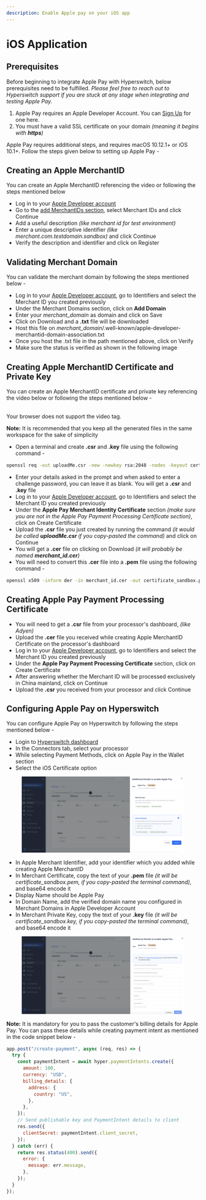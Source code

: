 ```yaml
---
description: Enable Apple pay on your iOS app
---
```


# iOS Application

## **Prerequisites**

Before beginning to integrate Apple Pay with Hyperswitch, below prerequisites need to be fulfilled. _Please feel free to reach out to Hyperswitch support if you are stuck at any stage when integrating and testing Apple Pay._

1. Apple Pay requires an Apple Developer Account. You can [Sign Up](https://developer.apple.com/programs/enroll/) for one here.
2. You must have a valid SSL certificate on your domain _(meaning it begins with **https**)_

Apple Pay requires additional steps, and requires macOS 10.12.1+ or iOS 10.1+. Follow the steps given below to setting up Apple Pay -

## **Creating an Apple MerchantID**

You can create an Apple MerchantID referencing the video or following the steps mentioned below&#x20;

* Log in to your [Apple Developer account](https://developer.apple.com/account/resources/certificates/list)
* Go to the [add MerchantIDs section](https://developer.apple.com/account/resources/identifiers/add/merchant), select Merchant IDs and click Continue
* Add a useful description _(like merchant id for test environment)_
* Enter a unique descriptive identifier _(like merchant.com.testdomain.sandbox)_ and click Continue
* Verify the description and identifier and click on Register

## **Validating Merchant Domain**

You can validate the merchant domain by following the steps mentioned below -

* Log in to your [Apple Developer account](https://developer.apple.com/account/resources/certificates/list), go to Identifiers and select the Merchant ID you created previously
* Under the Merchant Domains section, click on **Add Domain**
* Enter your _merchant\_domain_ as domain and click on Save
* Click on Download and a **.txt** file will be downloaded
* Host this file on _merchant\_domain_/.well-known/apple-developer-merchantid-domain-association.txt
* Once you host the .txt file in the path mentioned above, click on Verify
* Make sure the status is verified as shown in the following image

## **Creating Apple MerchantID Certificate and Private Key**

You can create an Apple MerchantID certificate and private key referencing the video below or following the steps mentioned below -

\
Your browser does not support the video tag.

**Note:** It is recommended that you keep all the generated files in the same workspace for the sake of simplicity

* Open a terminal and create **.csr** and **.key** file using the following command -

```cmd
openssl req -out uploadMe.csr -new -newkey rsa:2048 -nodes -keyout certificate_sandbox.key
```

* Enter your details asked in the prompt and when asked to enter a challenge password, you can leave it as blank. You will get a **.csr** and **.key** file
* Log in to your [Apple Developer account](https://developer.apple.com/account/resources/certificates/list), go to Identifiers and select the Merchant ID you created previously
* Under the **Apple Pay Merchant Identity Certificate** section _(make sure you are not in the Apple Pay Payment Processing Certificate section)_, click on Create Certificate
* Upload the **.csr** file you just created by running the command _(it would be called **uploadMe.csr** if you copy-pasted the command)_ and click on Continue
* You will get a **.cer** file on clicking on Download _(it will probably be named **merchant\_id.cer**)_
* You will need to convert this **.cer** file into a **.pem** file using the following command -

```cmd
openssl x509 -inform der -in merchant_id.cer -out certificate_sandbox.pem
```

## **Creating Apple Pay Payment Processing Certificate**

* You will need to get a **.csr** file from your processor's dashboard, _(like Adyen)_
* Upload the **.cer** file you received while creating Apple MerchantID Certificate on the processor's dashboard
* Log in to your [Apple Developer account](https://developer.apple.com/account/resources/certificates/list), go to Identifiers and select the Merchant ID you created previously
* Under the **Apple Pay Payment Processing Certificate** section, click on Create Certificate
* After answering whether the Merchant ID will be processed exclusively in China mainland, click on Continue
* Upload the **.csr** you received from your processor and click Continue

## **Configuring Apple Pay on Hyperswitch**

You can configure Apple Pay on Hyperswitch by following the steps mentioned below -

* Login to [Hyperswitch dashboard](https://app.hyperswitch.io/)
* In the Connectors tab, select your processor
* While selecting Payment Methods, click on Apple Pay in the Wallet section
* Select the iOS Certificate option

<figure><img src="../../../../.gitbook/assets/Screenshot 2023-12-07 at 7.40.48 PM.png" alt="" width="563"><figcaption></figcaption></figure>

* In Apple Merchant Identifier, add your identifier which you added while creating Apple MerchantID
* In Merchant Certificate, copy the text of your **.pem** file _(it will be certificate\_sandbox.pem, if you copy-pasted the terminal command)_, and base64 encode it
* Display Name should be Apple Pay
* In Domain Name, add the verified domain name you configured in Merchant Domains in Apple Developer Account
* In Merchant Private Key, copy the text of your **.key** file _(it will be certificate\_sandbox.key, if you copy-pasted the terminal command)_, and base64 encode it

<figure><img src="../../../../.gitbook/assets/Screenshot 2023-12-07 at 7.42.00 PM.png" alt="" width="563"><figcaption></figcaption></figure>

**Note:** It is mandatory for you to pass the customer's billing details for Apple Pay. You can pass these details while creating payment intent as mentioned in the code snippet below -

```javascript
app.post("/create-payment", async (req, res) => {
  try {
    const paymentIntent = await hyper.paymentIntents.create({
      amount: 100,
      currency: "USD",
      billing_details: {
        address: {
          country: "US",
        },
      },
    });
    // Send publishable key and PaymentIntent details to client
    res.send({
      clientSecret: paymentIntent.client_secret,
    });
  } catch (err) {
    return res.status(400).send({
      error: {
        message: err.message,
      },
    });
  }
});
```
